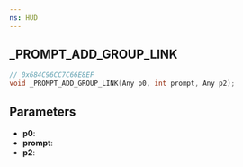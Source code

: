 ```yaml
---
ns: HUD
---
```

## _PROMPT_ADD_GROUP_LINK

```c
// 0x684C96CC7C66E8EF
void _PROMPT_ADD_GROUP_LINK(Any p0, int prompt, Any p2);
```

## Parameters
* **p0**:
* **prompt**:
* **p2**:

